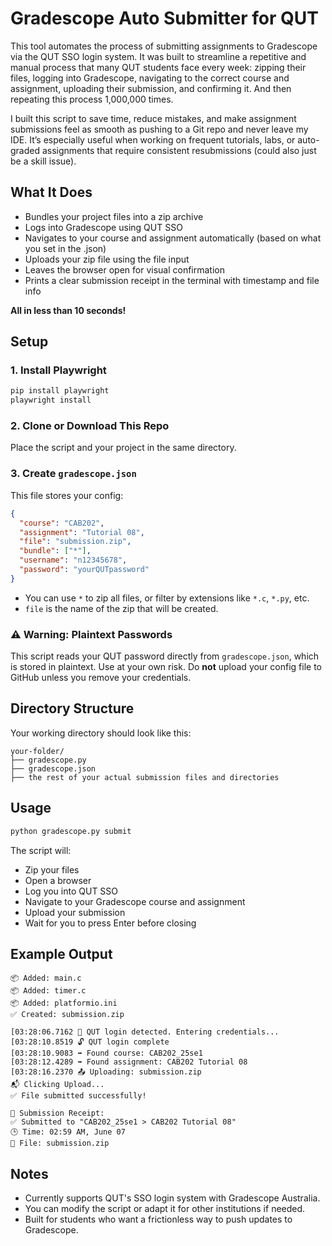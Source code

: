 # Gradescope Auto Submitter for QUT

This tool automates the process of submitting assignments to Gradescope via the QUT SSO login system. It was built to streamline a repetitive and manual process that many QUT students face every week: zipping their files, logging into Gradescope, navigating to the correct course and assignment, uploading their submission, and confirming it. And then repeating this process 1,000,000 times.

I built this script to save time, reduce mistakes, and make assignment submissions feel as smooth as pushing to a Git repo and never leave my IDE. It’s especially useful when working on frequent tutorials, labs, or auto-graded assignments that require consistent resubmissions (could also just be a skill issue).

## What It Does

- Bundles your project files into a zip archive
- Logs into Gradescope using QUT SSO
- Navigates to your course and assignment automatically (based on what you set in the .json)
- Uploads your zip file using the file input
- Leaves the browser open for visual confirmation
- Prints a clear submission receipt in the terminal with timestamp and file info

**All in less than 10 seconds!**

## Setup

### 1. Install Playwright

```bash
pip install playwright
playwright install
```

### 2. Clone or Download This Repo

Place the script and your project in the same directory.

### 3. Create `gradescope.json`

This file stores your config:

```json
{
  "course": "CAB202",
  "assignment": "Tutorial 08",
  "file": "submission.zip",
  "bundle": ["*"],
  "username": "n12345678",
  "password": "yourQUTpassword"
}
```

- You can use `*` to zip all files, or filter by extensions like `*.c`, `*.py`, etc.
- `file` is the name of the zip that will be created.

### ⚠️ Warning: Plaintext Passwords
This script reads your QUT password directly from `gradescope.json`, which is stored in plaintext. Use at your own risk. Do **not** upload your config file to GitHub unless you remove your credentials.

## Directory Structure

Your working directory should look like this:

```
your-folder/
├── gradescope.py
├── gradescope.json
├── the rest of your actual submission files and directories
```

## Usage

```bash
python gradescope.py submit
```

The script will:

- Zip your files
- Open a browser
- Log you into QUT SSO
- Navigate to your Gradescope course and assignment
- Upload your submission
- Wait for you to press Enter before closing

## Example Output

```
📦 Added: main.c
📦 Added: timer.c
📦 Added: platformio.ini
✅ Created: submission.zip

[03:28:06.7162 👤 QUT login detected. Entering credentials...
[03:28:10.8519 🔓 QUT login complete
[03:28:10.9083 ➡️ Found course: CAB202_25se1
[03:28:12.4289 ➡️ Found assignment: CAB202 Tutorial 08
[03:28:16.2370 📤 Uploading: submission.zip
📬 Clicking Upload...
✅ File submitted successfully!

🧾 Submission Receipt:
✅ Submitted to "CAB202_25se1 > CAB202 Tutorial 08"
🕒 Time: 02:59 AM, June 07
📁 File: submission.zip
```

## Notes

- Currently supports QUT's SSO login system with Gradescope Australia.
- You can modify the script or adapt it for other institutions if needed.
- Built for students who want a frictionless way to push updates to Gradescope.
